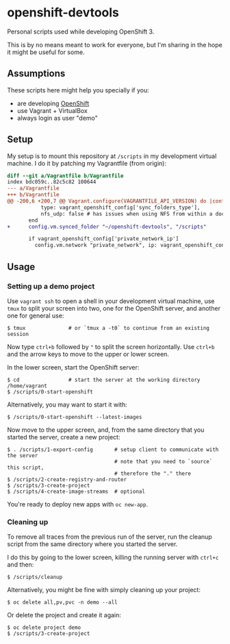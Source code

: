 # openshift-devtools

Personal scripts used while developing OpenShift 3.

This is by no means meant to work for everyone, but I'm sharing in the hope it
might be useful for some.

## Assumptions

These scripts here might help you specially if you:

- are developing [OpenShift](https://github.com/openshift/origin)
- use Vagrant + VirtualBox
- always login as user "demo"

## Setup

My setup is to mount this repository at `/scripts` in my development virtual
machine. I do it by patching my Vagrantfile (from origin):

```diff
diff --git a/Vagrantfile b/Vagrantfile
index bdc059c..82c5c82 100644
--- a/Vagrantfile
+++ b/Vagrantfile
@@ -200,6 +200,7 @@ Vagrant.configure(VAGRANTFILE_API_VERSION) do |config|
           type: vagrant_openshift_config['sync_folders_type'],
           nfs_udp: false # has issues when using NFS from within a docker container
       end
+      config.vm.synced_folder "~/openshift-devtools", "/scripts"

       if vagrant_openshift_config['private_network_ip']
         config.vm.network "private_network", ip: vagrant_openshift_config['private_network_ip']
```

## Usage

### Setting up a demo project

Use `vagrant ssh` to open a shell in your development virtual machine, use `tmux` to split your screen into two, one for the OpenShift server, and another one for general use:

```
$ tmux              # or `tmux a -t0` to continue from an existing session
```

Now type `ctrl+b` followed by `"` to split the screen horizontally.
Use `ctrl+b` and the arrow keys to move to the upper or lower screen.

In the lower screen, start the OpenShift server:

```
$ cd                # start the server at the working directory /home/vagrant
$ /scripts/0-start-openshift
```

Alternatively, you may want to start it with:

```
$ /scripts/0-start-openshift --latest-images
```

Now move to the upper screen, and, from the same directory that you started the
server, create a new project:

```
$ . /scripts/1-export-config       # setup client to communicate with the server
                                   # note that you need to `source` this script,
                                   # therefore the "." there
$ /scripts/2-create-registry-and-router
$ /scripts/3-create-project
$ /scripts/4-create-image-streams  # optional
```

You're ready to deploy new apps with `oc new-app`.

### Cleaning up

To remove all traces from the previous run of the server, run the cleanup script
from the same directory where you started the server.

I do this by going to the lower screen, killing the running server with `ctrl+c`
and then:

```
$ /scripts/cleanup
```

Alternatively, you might be fine with simply cleaning up your project:

```
$ oc delete all,pv,pvc -n demo --all
```

Or delete the project and create it again:

```
$ oc delete project demo
$ /scripts/3-create-project
```
